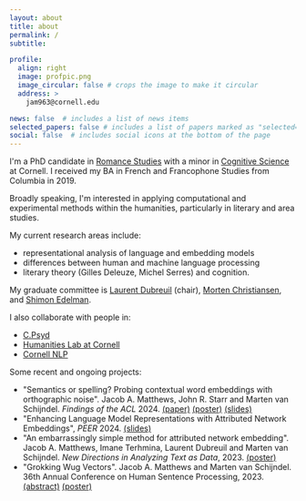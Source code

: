 ```yaml
---
layout: about
title: about
permalink: /
subtitle: 

profile:
  align: right
  image: profpic.png
  image_circular: false # crops the image to make it circular
  address: >
    jam963@cornell.edu

news: false  # includes a list of news items
selected_papers: false # includes a list of papers marked as "selected={true}"
social: false  # includes social icons at the bottom of the page
---
```


I'm a PhD candidate in [Romance Studies][romance] with a minor in [Cognitive Science][cogsci] at Cornell. I received my BA in French and Francophone Studies from Columbia in 2019.

Broadly speaking, I'm interested in applying computational and experimental methods within the humanities, particularly in literary and area studies. 

My current research areas include: 
- representational analysis of language and embedding models
- differences between human and machine language processing 
- literary theory (Gilles Deleuze, Michel Serres) and cognition.

My graduate committee is [Laurent Dubreuil][laurent] (chair), [Morten Christiansen][morten], and [Shimon Edelman][edelman].

I also collaborate with people in:
- [C.Psyd][cpsyd]
- [Humanities Lab at Cornell][humlab]
- [Cornell NLP][nlp]

Some recent and ongoing projects:
- "Semantics or spelling? Probing contextual word embeddings with orthographic noise". Jacob A. Matthews, John R. Starr and Marten van Schijndel. <i>Findings of the ACL</i> 2024. [(paper)][spelling_pdf] [(poster)][spelling_poster] [(slides)][spelling_slides] 
- "Enhancing Language Model Representations with Attributed Network Embeddings", <i>PEER</i> 2024. [(slides)][enhancing]
- "An embarrassingly simple method for attributed network embedding". Jacob A. Matthews, Imane Terhmina, Laurent Dubreuil and Marten van Schijndel. <i>New Directions in Analyzing Text as Data</i>, 2023. [(poster)][esmane]
- "Grokking Wug Vectors". Jacob A. Matthews and Marten van Schijndel. 36th Annual Conference on Human Sentence Processing, 2023. [(abstract)][grokkingabstract] [(poster)][grokkingposter]



[romance]: https://romancestudies.cornell.edu/
[cogsci]: https://cogsci.cornell.edu/graduate-minor
[laurent]: https://complit.cornell.edu/laurent-dubreuil
[morten]: https://psychology.cornell.edu/morten-h-christiansen
[edelman]: https://psychology.cornell.edu/shimon-edelman
[cpsyd]: https://c-psyd.github.io/
[nlp]: https://nlp.cornell.edu/
[humlab]: https://blogs.cornell.edu/humanitieslab/

[grokkingposter]: /assets/pdf/hsp_2023_revised_poster_jam963.pdf
[grokkingabstract]: /assets/pdf/jam963_hsp2023_revised.pdf
[esmane]: /assets/pdf/export.pdf
[enhancing]: /assets/pdf/JMPEER24.pdf
[spelling_poster]: /assets/pdf/spellingposter.pdf 
[spelling_slides]: /assets/pdf/spellingslides.pdf
[spelling_pdf]: /assets/pdf/Semantics_or_Spelling.pdf
